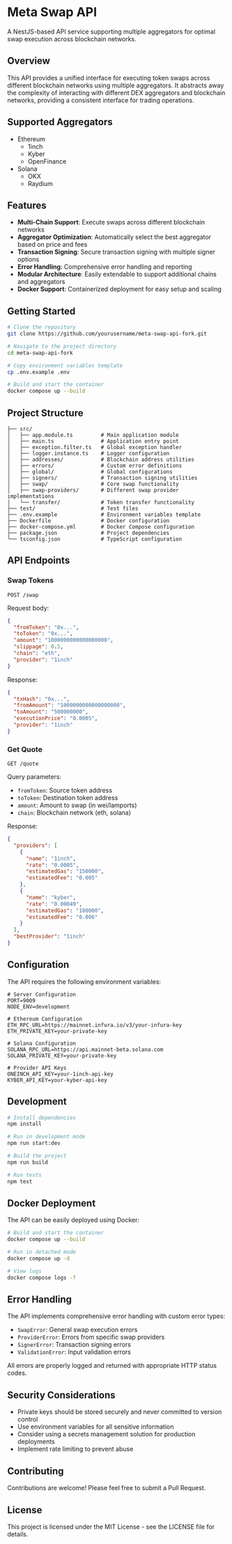 # Meta Swap API

A NestJS-based API service supporting multiple aggregators for optimal swap execution across blockchain networks.

## Overview

This API provides a unified interface for executing token swaps across different blockchain networks using multiple aggregators. It abstracts away the complexity of interacting with different DEX aggregators and blockchain networks, providing a consistent interface for trading operations.

## Supported Aggregators

- Ethereum
  - 1inch
  - Kyber
  - OpenFinance
- Solana
  - OKX
  - Raydium

## Features

- **Multi-Chain Support**: Execute swaps across different blockchain networks
- **Aggregator Optimization**: Automatically select the best aggregator based on price and fees
- **Transaction Signing**: Secure transaction signing with multiple signer options
- **Error Handling**: Comprehensive error handling and reporting
- **Modular Architecture**: Easily extendable to support additional chains and aggregators
- **Docker Support**: Containerized deployment for easy setup and scaling

## Getting Started

```bash
# Clone the repository
git clone https://github.com/yourusername/meta-swap-api-fork.git

# Navigate to the project directory
cd meta-swap-api-fork

# Copy environment variables template
cp .env.example .env

# Build and start the container
docker compose up --build
```

## Project Structure

```
├── src/
│   ├── app.module.ts         # Main application module
│   ├── main.ts               # Application entry point
│   ├── exception.filter.ts   # Global exception handler
│   ├── logger.instance.ts    # Logger configuration
│   ├── addresses/            # Blockchain address utilities
│   ├── errors/               # Custom error definitions
│   ├── global/               # Global configurations
│   ├── signers/              # Transaction signing utilities
│   ├── swap/                 # Core swap functionality
│   ├── swap-providers/       # Different swap provider implementations
│   └── transfer/             # Token transfer functionality
├── test/                     # Test files
├── .env.example              # Environment variables template
├── Dockerfile                # Docker configuration
├── docker-compose.yml        # Docker Compose configuration
├── package.json              # Project dependencies
└── tsconfig.json             # TypeScript configuration
```

## API Endpoints

### Swap Tokens

```
POST /swap
```

Request body:
```json
{
  "fromToken": "0x...",
  "toToken": "0x...",
  "amount": "1000000000000000000",
  "slippage": 0.5,
  "chain": "eth",
  "provider": "1inch"
}
```

Response:
```json
{
  "txHash": "0x...",
  "fromAmount": "1000000000000000000",
  "toAmount": "500000000",
  "executionPrice": "0.0005",
  "provider": "1inch"
}
```

### Get Quote

```
GET /quote
```

Query parameters:
- `fromToken`: Source token address
- `toToken`: Destination token address
- `amount`: Amount to swap (in wei/lamports)
- `chain`: Blockchain network (eth, solana)

Response:
```json
{
  "providers": [
    {
      "name": "1inch",
      "rate": "0.0005",
      "estimatedGas": "150000",
      "estimatedFee": "0.005"
    },
    {
      "name": "kyber",
      "rate": "0.00049",
      "estimatedGas": "180000",
      "estimatedFee": "0.006"
    }
  ],
  "bestProvider": "1inch"
}
```

## Configuration

The API requires the following environment variables:

```
# Server Configuration
PORT=9009
NODE_ENV=development

# Ethereum Configuration
ETH_RPC_URL=https://mainnet.infura.io/v3/your-infura-key
ETH_PRIVATE_KEY=your-private-key

# Solana Configuration
SOLANA_RPC_URL=https://api.mainnet-beta.solana.com
SOLANA_PRIVATE_KEY=your-private-key

# Provider API Keys
ONEINCH_API_KEY=your-1inch-api-key
KYBER_API_KEY=your-kyber-api-key
```

## Development

```bash
# Install dependencies
npm install

# Run in development mode
npm run start:dev

# Build the project
npm run build

# Run tests
npm test
```

## Docker Deployment

The API can be easily deployed using Docker:

```bash
# Build and start the container
docker compose up --build

# Run in detached mode
docker compose up -d

# View logs
docker compose logs -f
```

## Error Handling

The API implements comprehensive error handling with custom error types:

- `SwapError`: General swap execution errors
- `ProviderError`: Errors from specific swap providers
- `SignerError`: Transaction signing errors
- `ValidationError`: Input validation errors

All errors are properly logged and returned with appropriate HTTP status codes.

## Security Considerations

- Private keys should be stored securely and never committed to version control
- Use environment variables for all sensitive information
- Consider using a secrets management solution for production deployments
- Implement rate limiting to prevent abuse

## Contributing

Contributions are welcome! Please feel free to submit a Pull Request.

## License

This project is licensed under the MIT License - see the LICENSE file for details.
